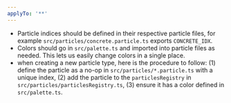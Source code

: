 ```yaml
---
applyTo: '**'
---
```

- Particle indices should be defined in their respective particle files, for example `src/particles/concrete.particle.ts` exports `CONCRETE_IDX`.
- Colors should go in `src/palette.ts` and imported into particle files as needed. This lets us easily change colors in a single place.
- when creating a new particle type, here is the procedure to follow: (1) define the particle as a no-op in `src/particles/*.particle.ts` with a unique index, (2) add the particle to the `particlesRegistry` in `src/particles/particlesRegistry.ts`, (3) ensure it has a color defined in `src/palette.ts`.

